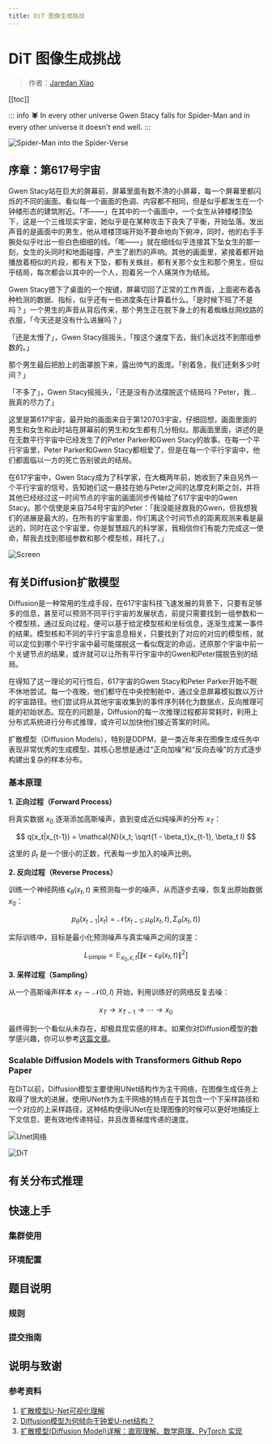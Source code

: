 ```yaml
---
title: DiT 图像生成挑战
---
```


<script setup>
import { onMounted, ref } from 'vue'
import * as THREE from 'three'

onMounted(() => {
  // --- DOM 创建逻辑（保持不变） ---
  const overlay = Object.assign(document.createElement('div'), {
    style: `position:fixed;inset:0;z-index:9999;pointer-events:auto;background:transparent;opacity:0;transition:opacity 1.2s ease;`
  })
  document.body.appendChild(overlay)
  requestAnimationFrame(() => { overlay.style.opacity = 1 })

  const logo = Object.assign(document.createElement('div'), {
    innerHTML: '2025 SUSTCSC <span style="color:#ffd700;"> DiT </span>',
    style: `position:absolute;
    top:40%;
    left:50%;
    transform:translate(-50%,-50%);
    font-family:'Courier New',monospace;
    font-size:24px;
    color:#fff;
    text-shadow: 0 0 8px rgba(255,215,0,0.8),
                 0 0 16px rgba(255,215,0,0.6),
                 0 0 24px rgba(255,255,200,0.4);
    pointer-events:none;
    z-index:10000;`
  })
  overlay.appendChild(logo)

  const prompt = Object.assign(document.createElement('div'), {
    innerText: '点击任意处继续',
    style: `position:absolute;
    top:60%;
    left:50%;
    transform:translate(-50%,-50%);
    font-size:24px;
    color: #ffd700;
    text-shadow: 0 0 6px rgba(255,215,0,0.7);
    pointer-events:none;z-index:10000;`
  })
  overlay.appendChild(prompt)

  // --- Three.js 初始化 ---
  const scene = new THREE.Scene()
  const camera = new THREE.PerspectiveCamera(75, innerWidth / innerHeight, 0.1, 1000)
  camera.position.z = 0

  const renderer = new THREE.WebGLRenderer({ alpha: true, antialias: true })
  renderer.setPixelRatio(devicePixelRatio)
  renderer.setSize(innerWidth, innerHeight)
  renderer.setClearColor(0x000000, 1)
  overlay.appendChild(renderer.domElement)

  // --- 粒子隧道 ---
  const SEGMENTS = 20000
  const TUNNEL_RADIUS = 15.0
  const TUNNEL_LENGTH = 500

  const geometry = new THREE.BufferGeometry()
  const positions = new Float32Array(SEGMENTS * 3)
  const colors = new Float32Array(SEGMENTS * 3)
  const sizes = new Float32Array(SEGMENTS)

  for (let i = 0; i < SEGMENTS; i++) {
    const t = i / SEGMENTS * TUNNEL_LENGTH
    const angle = t * 10 + Math.sin(t * 0.8) * 0.7
    const r = TUNNEL_RADIUS + Math.sin(t * 2.5) * 0.5 + Math.cos(t * 1.8) * 0.3

    positions[i * 3] = Math.cos(angle) * r
    positions[i * 3 + 1] = Math.sin(angle) * r
    positions[i * 3 + 2] = -t

    colors[i * 3] = 0.5 + 0.5 * Math.sin(t * 0.2 + 0.0)
    colors[i * 3 + 1] = 0.5 + 0.5 * Math.sin(t * 0.2 + 2.0)
    colors[i * 3 + 2] = 0.5 + 0.5 * Math.sin(t * 0.2 + 4.0)

    sizes[i] = 0.2 + 0.15 * Math.sin(t * 5)
  }

  geometry.setAttribute('position', new THREE.BufferAttribute(positions, 3))
  geometry.setAttribute('color', new THREE.BufferAttribute(colors, 3))
  geometry.setAttribute('size', new THREE.BufferAttribute(sizes, 1))

  const material = new THREE.ShaderMaterial({
    uniforms: {
      color: { value: new THREE.Color(0xffffff) },
      // Optional: A soft circular texture for points
      // pointTexture: { value: new THREE.TextureLoader().load('/path/to/sparkle.png') }
    },
    vertexShader: `
      attribute float size;
      attribute vec3 color;
      varying vec3 vColor;
      void main() {
        vColor = color;
        vec4 mvPosition = modelViewMatrix * vec4(position, 1.0);
        gl_PointSize = size * (300.0 / -mvPosition.z);
        gl_Position = projectionMatrix * mvPosition;
      }
    `,
    fragmentShader: `
      varying vec3 vColor;
      // uniform sampler2D pointTexture; // Uncomment if using texture
      void main() {
        gl_FragColor = vec4(vColor, 1.0);
        float r = distance(gl_PointCoord, vec2(0.5, 0.5));
        if (r > 0.5) discard;
        gl_FragColor = gl_FragColor * (1.0 - smoothstep(0.3, 0.5, r));
        // If you have a texture, uncomment the line below and comment the above two lines
        // gl_FragColor = gl_FragColor * texture2D(pointTexture, gl_PointCoord);
      }
    `,
    blending: THREE.AdditiveBlending,
    depthWrite: false,
    transparent: true
  })

  const points = new THREE.Points(geometry, material)
  scene.add(points)

  // Fog effect for enhanced depth
  scene.fog = new THREE.FogExp2(0x000000, 0.01) // Slightly less dense fog for a softer fade

  // --- Animation loop ---
  let frameId, elapsed = 0
  const animate = (time) => {
    frameId = requestAnimationFrame(animate)
    elapsed = time * 0.001

    // 让粒子系统整体围绕z轴旋转
    points.rotation.z = elapsed * 0.5

    // 摄像机始终在隧道中心，沿z轴前进
    const tunnelProgress = (elapsed * 6) % TUNNEL_LENGTH
    camera.position.set(0, 0, tunnelProgress)
    camera.lookAt(0, 0, tunnelProgress - 10)

    // 可以加一点轻微的上下/左右漂移增强动感
    camera.position.x = Math.sin(elapsed * 0.7)
    camera.position.y = Math.cos(elapsed * 0.5)
    camera.position.z = - (elapsed * 6) % TUNNEL_LENGTH

    renderer.render(scene, camera)
  }
  animate(0)

  // --- End logic ---
  function triggerFadeOut() {
    overlay.style.opacity = 0
    setTimeout(finalCleanup, 1200)
  }
  function finalCleanup() {
    cancelAnimationFrame(frameId)
    renderer.dispose()
    overlay.remove()
    window.removeEventListener('resize', onResize)
    window.removeEventListener('click', triggerFadeOut)
  }

  setTimeout(triggerFadeOut, 8000)
  window.addEventListener('click', triggerFadeOut)

  // --- Viewport responsiveness ---
  function onResize() {
    camera.aspect = innerWidth / innerHeight
    camera.updateProjectionMatrix()
    renderer.setSize(innerWidth, innerHeight)
  }
  window.addEventListener('resize', onResize)
})
</script>

<ClientOnly />

# DiT 图像生成挑战

> 作者：[Jaredan Xiao](https://github.com/Jaredanwolfgang)


[[toc]]

::: info
🕷️ In every other universe Gwen Stacy falls for Spider-Man and in every other universe it doesn't end well. 
:::

![Spider-Man into the Spider-Verse](/dit/spiderman.png)

## 序章：第617号宇宙

Gwen Stacy站在巨大的屏幕前，屏幕里面有数不清的小屏幕，每一个屏幕里都闪烁的不同的画面。看似每一个画面的色调、内容都不相同，但是似乎都发生在一个钟楼形态的建筑附近。「不——」在其中的一个画面中，一个女生从钟楼楼顶坠下，这是一个三维现实宇宙，她似乎是在某种攻击下丧失了平衡，开始坠落。发出声音的是画面中的男生，他从塔楼顶端开始不要命地向下俯冲，同时，他的右手手腕处似乎吐出一些白色细细的线。「嘭——」就在细线似乎连接其下坠女生的那一刻，女生的头同时和地面碰撞，产生了剧烈的声响。其他的画面里，紧接着都开始播放着相似的片段，都有关下坠，都有关蛛丝，都有关那个女生和那个男生，但似乎结局，每次都会以其中的一个人，抱着另一个人痛哭作为结局。

Gwen Stacy摁下了桌面的一个按键，屏幕切回了正常的工作界面，上面密布着各种检测的数据、指标，似乎还有一些进度条在计算着什么。「是时候下班了不是吗？」一个男生的声音从背后传来，那个男生正在脱下身上的有着蜘蛛丝网纹路的衣服，「今天还是没有什么进展吗？」

「还是太慢了」，Gwen Stacy摇摇头，「按这个速度下去，我们永远找不到那组参数的。」

那个男生最后把脸上的面罩脱下来，露出帅气的面庞。「别着急，我们还剩多少时间？」

「不多了」，Gwen Stacy摇摇头，「还是没有办法摆脱这个结局吗？Peter，我...我真的尽力了」

这里是第617宇宙，最开始的画面来自于第120703宇宙，仔细回想，画面里面的男生和女生和此时站在屏幕前的男生和女生都有几分相似。那画面里面，讲述的是在无数平行宇宙中已经发生了的Peter Parker和Gwen Stacy的故事。在每一个平行宇宙里，Peter Parker和Gwen Stacy都相爱了，但是在每一个平行宇宙中，他们都面临以一方的死亡告别彼此的结局。

在617宇宙中，Gwen Stacy成为了科学家，在大概两年前，她收到了来自另外一个平行宇宙的信号，告知她们这一悬挂在她与Peter之间的达摩克利斯之剑，并将其他已经经过这一时间节点的宇宙的画面同步传输给了617宇宙中的Gwen Stacy。那个信使是来自754号宇宙的Peter：「我没能拯救我的Gwen，但我想我们的进展是最大的，在所有的宇宙里面，你们离这个时间节点的距离观测来看是最远的，同时在这个宇宙里，你是智慧超凡的科学家，我相信你们有能力完成这一使命，帮我去找到那组参数和那个模型核，拜托了。」

![Screen](/dit/screen.png)

## 有关Diffusion扩散模型

Diffusion是一种常用的生成手段，在617宇宙科技飞速发展的背景下，只要有足够多的信息，甚至可以预测不同平行宇宙的发展状态，前提只需要找到一组参数和一个模型核，通过反向过程，便可以基于给定模型核和坐标信息，逐渐生成某一事件的结果。模型核和不同的平行宇宙息息相关，只要找到了对应的对应的模型核，就可以定位到哪个平行宇宙中最可能摆脱这一看似既定的命运，还原那个宇宙中前一个关键节点的结果，或许就可以让所有平行宇宙中的Gwen和Peter摆脱告别的结局。

在得知了这一理论的可行性后，617宇宙的Gwen Stacy和Peter Parker开始不眠不休地尝试。每一个夜晚，他们都守在中央控制舱中，通过全息屏幕模拟数以万计的宇宙路径。他们尝试将从其他宇宙收集到的事件序列转化为数据点，反向推理可能的初始状态。现在的问题是，Diffusion的每一次推理过程都非常耗时，利用上分布式系统进行分布式推理，或许可以加快他们接近答案的时间。

扩散模型（Diffusion Models），特别是DDPM，是一类近年来在图像生成任务中表现非常优秀的生成模型，其核心思想是通过“正向加噪”和“反向去噪”的方式逐步构建出复杂的样本分布。

### 基本原理

**1. 正向过程（Forward Process）**

将真实数据 $x_0$ 逐渐添加高斯噪声，直到变成近似纯噪声的分布 $x_T$：

$$
q(x_t|x_{t-1}) = \mathcal{N}(x_t; \sqrt{1 - \beta_t}x_{t-1}, \beta_t I)
$$

这里的 $\beta_t$ 是一个很小的正数，代表每一步加入的噪声比例。

**2. 反向过程（Reverse Process）**

训练一个神经网络 $\epsilon_\theta(x_t, t)$ 来预测每一步的噪声，从而逐步去噪，恢复出原始数据 $x_0$：

$$
p_\theta(x_{t-1}|x_t) = \mathcal{N}(x_{t-1}; \mu_\theta(x_t, t), \Sigma_\theta(x_t, t))
$$

实际训练中，目标是最小化预测噪声与真实噪声之间的误差：

$$
L_{\text{simple}} = \mathbb{E}_{x_0, \epsilon, t} \left[ \left\| \epsilon - \epsilon_\theta(x_t, t) \right\|^2 \right]
$$

**3. 采样过程（Sampling）**

从一个高斯噪声样本 $x_T \sim \mathcal{N}(0, I)$ 开始，利用训练好的网络反复去噪：

$$
x_{T} \rightarrow x_{T-1} \rightarrow \cdots \rightarrow x_0
$$

最终得到一个看似从未存在，却极具现实感的样本。如果你对Diffusion模型的数学感兴趣，你可以参考[这篇文章](https://zhouyifan.net/2023/07/07/20230330-diffusion-model/)。

### Scalable Diffusion Models with Transformers <Badge type="tip"><a href="https://github.com/facebookresearch/DiT" style="text-decoration: none; color: black;">Github Repo</a></Badge> <Badge type="danger"><a href="https://arxiv.org/abs/2212.09748" style="text-decoration: none; color: inherit;">Paper</a></Badge> 

在DiT以前，Diffusion模型主要使用UNet结构作为主干网络，在图像生成任务上取得了很大的进展，使用UNet作为主干网络的特点在于其包含一个下采样路径和一个对应的上采样路径，这种结构使得UNet在处理图像的时候可以更好地捕捉上下文信息、更有效地传递特征，并且改善梯度传递的速度。

![Unet网络](unet.png)

![DiT](dit.png)

## 有关分布式推理

## 快速上手

### 集群使用

### 环境配置

## 题目说明

### 规则

### 提交指南

## 说明与致谢

### 参考资料

1. [扩散模型U-Net可视化理解](https://blog.csdn.net/weixin_43325228/article/details/135223972)
2. [Diffusion模型为何倾向于钟爱U-net结构？](https://blog.csdn.net/KdpdCode/article/details/133155913)
3. [扩散模型(Diffusion Model)详解：直观理解、数学原理、PyTorch 实现](https://zhouyifan.net/2023/07/07/20230330-diffusion-model/)

<!-- 在奥斯本企业的量子计算实验室里，Gwen Stacy站在全息投影前，无数个平行宇宙的结局如同星河流转。她的白大褂口袋里，实验室门禁卡和蜘蛛侠面罩安静地躺在一起，就像两个注定相遇的灵魂。

「 Peter，你看，」她的手指在空中划过，留下一道道发光的轨迹。全息投影中，无数个宇宙的结局如同量子叠加态般交织在一起，却都指向同一个悲剧性的终局。「 我们就像被困在一个巨大的概率场中，每次观测，每次选择，都会坍缩到相同的结局。」

Peter Parker站在她身后，看着那些不断重演的悲剧。布鲁克林大桥上的坠落，钟楼顶端的诀别，每一个宇宙都在重复着相同的旋律。他的蜘蛛感应微微颤动，仿佛在诉说着某种可能性。

「 但同时，」Gwen的声音突然变得明亮，「 就像量子涨落，在看似确定的世界里，总会有那么一丝不确定性。就像你的蜘蛛网，能够感知到最微小的震动。这些微小的波动，或许就是改变命运的关键。」

她调出实验室的量子计算模型，无数个参数在空气中闪烁。「 这些参数就像不同宇宙的'命运权重'，它们决定了每个宇宙的走向。但如果我们能够找到正确的组合，就像找到那个能够打破悲剧循环的'激活函数'...」

Peter若有所思：「 就像我的蜘蛛感应，能够预知危险并做出反应。你是说，我们可以找到那个最优的路径？」

「 没错，」Gwen的眼中闪烁着希望的光芒，「 就像图像生成中的扩散过程。每个宇宙的悲剧就像是一张被噪声污染的图片，而我们要做的，就是一步步去除这些'噪声'，找到那个最纯净的、充满希望的结局。」

她开始调整模型参数，就像在调音一般。「 看，当我们改变这些'命运权重'时，宇宙的走向就会发生微妙的变化。就像扩散模型中的 $\beta$ 参数，它决定了噪声的强度，也决定了我们能够多大程度地改变命运。」

Peter看着全息投影中不断变化的场景，突然说道：「 就像我的蜘蛛网，能够捕捉到最微小的震动。这些参数之间的关联，就像网上的节点，互相影响，互相传递信息。」

「 对！」Gwen兴奋地点头，「 这就是注意力机制的精髓。每个宇宙都不是孤立的，它们之间存在着某种神秘的联系。通过这种联系，我们可以找到那个能够打破悲剧循环的关键点。」

随着参数的调整，全息投影中的场景开始发生奇妙的变化。布鲁克林大桥上的坠落变成了浪漫的相拥，钟楼顶端的诀别化作了甜蜜的约会。每一个悲剧的结局都在被重新书写，就像扩散模型中的去噪过程，一步步还原出最纯净的图案。

「 看，」Gwen的声音因激动而微微发颤，「 当我们找到正确的参数组合时，就像找到了那个能够重构出happy ending的'潜在空间'。不是通过暴力，而是通过理解，通过爱，通过科学。」

最终，当新的宇宙在第617.5维度诞生时，两个身影站在钟楼顶端。这一次，坠落的不是Gwen，而是被神经网络预测轨迹精准接住的无人机群。它们在夜空中划出绚丽的轨迹，就像一个个被去除的噪声点，最终呈现出最纯净的图案。

「 看来，」Peter轻轻将Gwen搂入怀中，看着夜空中绚丽的轨迹，「 我们终于打破了那个该死的概率分布。」 -->

<!-- 教程主要内容：
1. 故事
2. 介绍Diffusion模型（DDPM和DDIM的数学原理简介）
3. 介绍并行方案和模式
4. 环境配置 + Profile模型主要使用策略

报告主要内容：
1. 单卡Baseline结果 10%
2. 单卡Profile结果 并分析性能瓶颈 15%
3. 单卡优化结果（更换更快的矩阵计算库、重叠通信流等方式）25%
4. 多卡方案设计（阅读Ultra-Scale PlayBook了解有什么并行策略，分析在DiT模型中最适合使用的模型并行策略有什么）20%
5. 多卡优化结果（使用数据并行/模型并行/序列并行等方式对DiT推理过程进行优化）30% -->